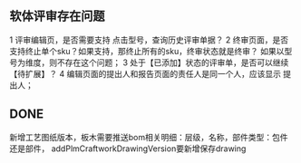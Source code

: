 ## 软体评审存在问题
1 评审编辑页，是否需要支持 点击型号，查询历史评审单据？
2 终审页面，是否支持终止单个sku？如果支持，那终止所有的sku，终审状态就是终审？ 如果以型号为维度，则不存在这个问题；
3 处于【已添加】状态的评审单，是否可以继续【待扩展】？
4 编辑页面的提出人和报告页面的责任人是同一个人，应该显示 提出人；

## DONE
新增工艺图纸版本，板木需要推送bom相关明细：层级，名称，部件类型：包件还是部件，
addPlmCraftworkDrawingVersion要新增保存drawing